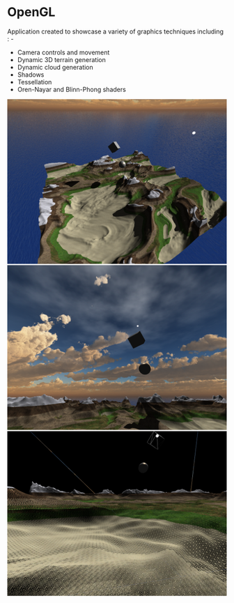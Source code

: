 # OpenGL

Application created to showcase a variety of graphics techniques including : -
- Camera controls and movement
- Dynamic 3D terrain generation
- Dynamic cloud generation
- Shadows
- Tessellation
- Oren-Nayar and Blinn-Phong shaders

![Image](https://raw.githubusercontent.com/dmconnolly/OpenGL/master/img1.png)
![Image](https://raw.githubusercontent.com/dmconnolly/OpenGL/master/img2.png)
![Image](https://raw.githubusercontent.com/dmconnolly/OpenGL/master/img3.png)
